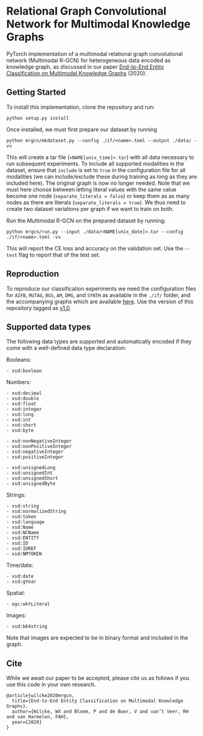 # Relational Graph Convolutional Network for Multimodal Knowledge Graphs

PyTorch implementation of a multimodal relational graph convolutional network (Multimodal R-GCN) for heterogeneous data encoded as knowledge graph, as discussed in our paper [End-to-End Entity Classification on Multimodal Knowledge Graphs](https://arxiv.org/abs/2003.12383) (2020). 

## Getting Started

To install this implementation, clone the repository and run:

```
python setup.py install
```

Once installed, we must first prepare our dataset by running

```
python mrgcn/mkdataset.py --config ./if/<name>.toml --output ./data/ -vv
```

This will create a tar file (`<NAME[unix_time]>.tar`) with all data necessary to run subsequent experiments. To include all supported modalities in the dataset, ensure that `include` is set to `true` in the configuration file for all modalities (we can include/exclude these during training as long as they are included here). The original graph is now no longer needed. Note that we must here choose between letting literal values with the same value become one node (`separate_literals = false`) or keep them as as many nodes as there are literals (`separate_literals = true`). We thus need to create two dataset variations per graph if we want to train on both.

Run the Multimodal R-GCN on the prepared dataset by running:

```
python mrgcn/run.py --input ./data/<NAME[unix_date]>.tar --config ./if/<name>.toml -vv
```

This will report the CE loss and accuracy on the validation set. Use the `--test` flag to report that of the test set.

## Reproduction 

To reproduce our classification experiments we need the configuration files for `AIFB`, `MUTAG`, `BGS`, `AM`, `DMG`, and `SYNTH` as available in the `./if/` folder, and the accompanying graphs which are available [here](https://gitlab.com/wxwilcke/mmkg). Use the version of this repository tagged as [v1.0](https://gitlab.com/wxwilcke/mrgcn/-/tags/v1.0).

## Supported data types

The following data types are supported and automatically encoded if they come with a well-defined data type declaration:

Booleans:

```
- xsd:boolean
```

Numbers:

```
- xsd:decimal
- xsd:double
- xsd:float
- xsd:integer
- xsd:long
- xsd:int
- xsd:short
- xsd:byte

- xsd:nonNegativeInteger
- xsd:nonPositiveInteger
- xsd:negativeInteger
- xsd:positiveInteger

- xsd:unsignedLong
- xsd:unsignedInt
- xsd:unsignedShort
- xsd:unsignedByte
```

Strings:

```
- xsd:string
- xsd:normalizedString
- xsd:token
- xsd:language
- xsd:Name
- xsd:NCName
- xsd:ENTITY
- xsd:ID
- xsd:IDREF
- xsd:NMTOKEN
```

Time/date:

```
- xsd:date
- xsd:gYear
```

Spatial:

```
- ogc:wktLiteral
```

Images:

```
- xsd:b64string
```

Note that images are expected to be in binary format and included in the graph.

## Cite 

While we await our paper to be accepted, please cite us as follows if you use this code in your own research. 

```
@article{wilcke2020mrgcn,
  title={End-to-End Entity Classification on Multimodal Knowledge Graphs},
  author={Wilcke, WX and Bloem, P and de Boer, V and van’t Veer, RH and van Harmelen, FAH},
  year={2020}
}
```
